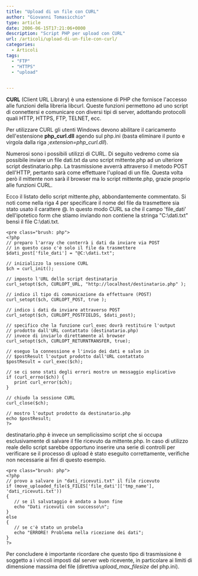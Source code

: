 ```yaml
---
title: "Upload di un file con CURL"
author: "Giovanni Tomasicchio"
type: article
date: 2006-06-15T17:21:06+0000
description: "Script PHP per upload con CURL"
url: /articoli/upload-di-un-file-con-curl/
categories:
  - Articoli
tags:
  - "FTP"
  - "HTTPS"
  - "upload"

  
---
```

 **CURL** (Client URL Library) è una estensione di PHP che fornisce l'accesso alle funzioni della libreria libcurl. Queste funzioni permettono ad uno script di connettersi e comunicare con diversi tipi di server, adottando protocolli quali HTTP, HTTPS, FTP, TELNET, ecc.

 Per utilizzare CURL gli utenti Windows devono abilitare il caricamento dell'estensione **php\_curl.dll** agendo sul php.ini (basta eliminare il punto e virgola dalla riga *;extension=php\_curl.dll*).

 Numerosi sono i possibili utilizzi di CURL. Di seguito vedremo come sia possibile inviare un file dati.txt da uno script mittente.php ad un ulteriore script destinatario.php. La trasmissione avverrà attraverso il metodo POST dell'HTTP, pertanto sarà come effettuare l'upload di un file. Questa volta però il mittente non sarà il browser ma lo script mittente.php, grazie proprio alle funzioni CURL.

 Ecco il listato dello script mittente.php, abbondantemente commentato. Si noti come nella riga 4 per specificare il nome del file da trasmettere sia stato usato il carattere @. In questo modo CURL sa che il campo 'file\_dati' dell'ipotetico form che stiamo inviando non contiene la stringa "C:\\dati.txt" bensì il file C:\\dati.txt.

 ```
<pre class="brush: php">
<?php
// preparo l'array che conterrà i dati da inviare via POST
// in questo caso c'è solo il file da trasmettere
$dati_post['file_dati'] = "@C:\dati.txt";

// inizializzo la sessione CURL
$ch = curl_init();

// imposto l'URL dello script destinatario
curl_setopt($ch, CURLOPT_URL, "http://localhost/destinatario.php" );

// indico il tipo di comunicazione da effettuare (POST)
curl_setopt($ch, CURLOPT_POST, true );

// indico i dati da inviare attraverso POST
curl_setopt($ch, CURLOPT_POSTFIELDS, $dati_post);

// specifico che la funzione curl_exec dovrà restituire l'output
// prodotto dall'URL contattato (destinatario.php)
// invece di inviarlo direttamente al browser
curl_setopt($ch, CURLOPT_RETURNTRANSFER, true);

// eseguo la connessione e l'invio dei dati e salvo in
// $postResult l'output prodotto dall'URL contattato
$postResult = curl_exec($ch);

// se ci sono stati degli errori mostro un messaggio esplicativo
if (curl_errno($ch)) {
	print curl_error($ch);
}

// chiudo la sessione CURL
curl_close($ch);

// mostro l'output prodotto da destinatario.php
echo $postResult;
?>
```

 destinatario.php è invece un semplicissimo script che si occupa esclusivamente di salvare il file ricevuto da mittente.php. In caso di utilizzo reale dello script sarebbe opportuno inserire una serie di controlli per verificare se il processo di upload è stato eseguito correttamente, verifiche non necessarie ai fini di questo esempio.

 ```
<pre class="brush: php">
<?php
// provo a salvare in "dati_ricevuti.txt" il file ricevuto
if (move_uploaded_file($_FILES['file_dati']['tmp_name'], 'dati_ricevuti.txt'))
{
	// se il salvataggio è andato a buon fine
	echo "Dati ricevuti con successo\n";
}
else
{
	// se c'è stato un probela
	echo "ERRORE! Problema nella ricezione dei dati";
}
?>
```

 Per concludere è importante ricordare che questo tipo di trasmissione è soggetto a i vincoli imposti dal server web ricevente, in particolare ai limiti di dimensione massima del file (direttiva *upload\_max\_filesize* del php.ini).